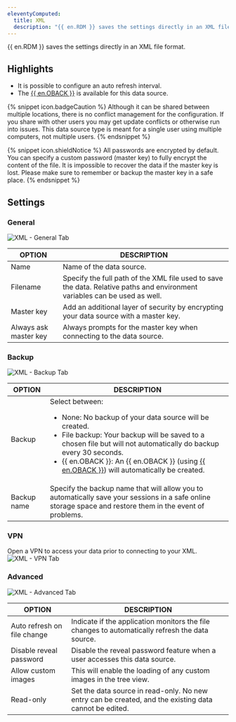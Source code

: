 ```yaml
---
eleventyComputed:
  title: XML
  description: "{{ en.RDM }} saves the settings directly in an XML file format."
---
```

{{ en.RDM }} saves the settings directly in an XML file format.

## Highlights

* It is possible to configure an auto refresh interval.
* The [{{ en.OBACK }}](/cloud/rdm-online-services/online-backup/) is available for this data source.

{% snippet icon.badgeCaution %}
Although it can be shared between multiple locations, there is no conflict management for the configuration. If you share with other users you may get update conflicts or otherwise run into issues. This data source type is meant for a single user using multiple computers, not multiple users.
{% endsnippet %}

{% snippet icon.shieldNotice %}
All passwords are encrypted by default. You can specify a custom password (master key) to fully encrypt the content of the file. It is impossible to recover the data if the master key is lost. Please make sure to remember or backup the master key in a safe place.
{% endsnippet %}

## Settings

### General

![XML - General Tab](https://cdnweb.devolutions.net/docs/docs_en_rdm_windows_clip10788.png)

| OPTION                | DESCRIPTION |
|-----------------------|-------------|
| Name                  | Name of the data source.                                                                                                   |
| Filename              | Specify the full path of the XML file used to save the data. Relative paths and environment variables can be used as well. |
| Master key            | Add an additional layer of security by encrypting your data source with a master key.                                      |
| Always ask master key | Always prompts for the master key when connecting to the data source.                                                      |


### Backup

![XML - Backup Tab](https://cdnweb.devolutions.net/docs/docs_en_rdm_windows_clip10789.png)

| OPTION      | DESCRIPTION |
|-------------|-------------|
| Backup      | Select between: <ul><li>None: No backup of your data source will be created.</li><li>File backup: Your backup will be saved to a chosen file but will not automatically do backup every 30 seconds.</li><li>{{ en.OBACK }}: An {{ en.OBACK }} (using [{{ en.OBACK }}](/cloud/rdm-online-services/online-backup/)) will automatically be created.</li></ul>          |
| Backup name | Specify the backup name that will allow you to automatically save your sessions in a safe online storage space and restore them in the event of problems. |

### VPN

Open a VPN to access your data prior to connecting to your XML.
![XML - VPN Tab](https://cdnweb.devolutions.net/docs/docs_en_rdm_windows_RDMWin2256.png)

### Advanced

![XML - Advanced Tab](https://cdnweb.devolutions.net/docs/docs_en_rdm_windows_clip10790.png)

| OPTION                   | DESCRIPTION |
|--------------------------|-------------|
| Auto refresh on file change | Indicate if the application monitors the file changes to automatically refresh the data source. |
| Disable reveal password  | Disable the reveal password feature when a user accesses this data source.                         |
| Allow custom images      | This will enable the loading of any custom images in the tree view.                                |
| Read-only                | Set the data source in read-only. No new entry can be created, and the existing data cannot be edited. |

